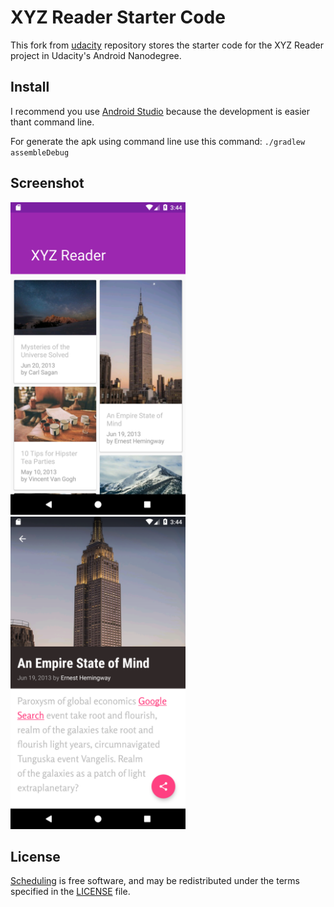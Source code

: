 # XYZ Reader Starter Code
This fork from [udacity](https://github.com/udacity/xyz-reader-starter-code) repository stores the starter code for the XYZ Reader project in Udacity's Android Nanodegree.

## Install
I recommend you use [Android Studio](https://developer.android.com/studio/index.html) because the development is easier thant command line.

For generate the apk using command line use this command: `./gradlew assembleDebug`

## Screenshot
<img src="/screenshots/device-2017-12-10-134407.png" width="280" height="500"> <img src="/screenshots/device-2017-12-10-134427.png" width="280" height="500">
## License
[Scheduling](https://github.com/alexnavarro/xyz-reader-starter-code) is free software, and may be redistributed under the terms specified in the [LICENSE](LICENSE) file.

